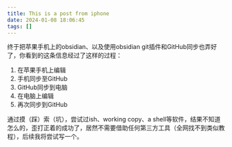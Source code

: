 ```yaml
---
title: This is a post from iphone
date: 2024-01-08 18:06:45
tags: []
---
```

终于把苹果手机上的obsidian、以及使用obsidian git插件和GitHub同步也弄好了，你看到的这条信息经过了这样的过程：
1. 在苹果手机上编辑
2. 手机同步至GitHub
3. GitHub同步到电脑
4. 在电脑上编辑
5. 再次同步到GitHub

通过摸（踩）索（坑），尝试过ish、working copy、a shell等软件，结果不知道怎么的，歪打正着的成功了，居然不需要借助任何第三方工具（全网找不到类似教程），后续我将尝试写一个。


